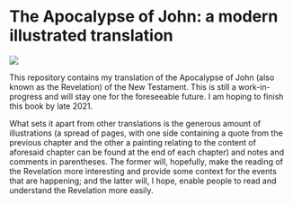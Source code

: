 # The Apocalypse of John: a modern illustrated translation
![](images/cover.png)

This repository contains my translation of the Apocalypse of John (also known as the Revelation) of the New Testament. This is still a work-in-progress and will stay one for the foreseeable future. I am hoping to finish this book by late 2021.

What sets it apart from other translations is the generous amount of illustrations (a spread of pages, with one side containing a quote from the previous chapter and the other a painting relating to the content of aforesaid chapter can be found at the end of each chapter) and notes and comments in parentheses. The former will, hopefully, make the reading of the Revelation more interesting and provide some context for the events that are happening; and the latter will, I hope, enable people to read and understand the Revelation more easily. 